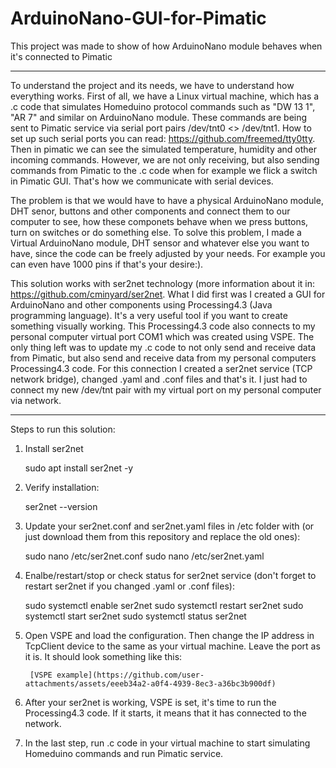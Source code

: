 # ArduinoNano-GUI-for-Pimatic
This project was made to show of how ArduinoNano module behaves when it's connected to Pimatic

--------------------------------------------------------------------------------------------

To understand the project and its needs, we have to understand how everything works. First of all, we have a Linux virtual machine, which has a .c code that simulates Homeduino protocol commands such as "DW 13 1", "AR 7" and similar on ArduinoNano module. These commands are being sent to Pimatic service via serial port pairs /dev/tnt0 <> /dev/tnt1. How to set up such serial ports you can read: https://github.com/freemed/tty0tty. Then in pimatic we can see the simulated temperature, humidity and other incoming commands. However, we are not only receiving, but also sending commands from Pimatic to the .c code when for example we flick a switch in Pimatic GUI. That's how we communicate with serial devices.

The problem is that we would have to have a physical ArduinoNano module, DHT senor, buttons and other components and connect them to our computer to see, how these componets behave when we press buttons, turn on switches or do something else. To solve this problem, I made a Virtual ArduinoNano module, DHT sensor and whatever else you want to have, since the code can be freely adjusted by your needs. For example you can even have 1000 pins if that's your desire:).

This solution works with ser2net technology (more information about it in: https://github.com/cminyard/ser2net. What I did first was I created a GUI for ArduinoNano and other components using Processing4.3 (Java programming language). It's a very useful tool if you want to create something visually working. This Processing4.3 code also connects to my personal computer virtual port COM1 which was created using VSPE. The only thing left was to update my .c code to not only send and receive data from Pimatic, but also send and receive data from my personal computers Processing4.3 code. For this connection I created a ser2net service (TCP network bridge), changed .yaml and .conf files and that's it. I just had to connect my new /dev/tnt pair with my virtual port on my personal computer via network.

--------------------------------------------------------------------------------------------

Steps to run this solution:
1. Install ser2net

     sudo apt install ser2net -y

2. Verify installation:

    ser2net --version
   
3. Update your ser2net.conf and ser2net.yaml files in /etc folder with (or just download them from this repository and replace the old ones):

     sudo nano /etc/ser2net.conf
     sudo nano /etc/ser2net.yaml

4. Enalbe/restart/stop or check status for ser2net service (don't forget to restart ser2net if you changed .yaml or .conf files):

     sudo systemctl enable ser2net
     sudo systemctl restart ser2net
     sudo systemctl start ser2net
     sudo systemctl status ser2net

5. Open VSPE and load the configuration. Then change the IP address in TcpClient device to the same as your virtual machine. Leave the port as it is. It should look something like this:

        [VSPE example](https://github.com/user-attachments/assets/eeeb34a2-a0f4-4939-8ec3-a36bc3b900df)

6. After your ser2net is working, VSPE is set, it's time to run the Processing4.3 code. If it starts, it means that it has connected to the network.
7. In the last step, run .c code in your virtual machine to start simulating Homeduino commands and run Pimatic service.

